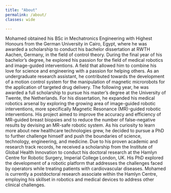 ```yaml
---
title: "About"
permalink: /about/
classes: wide

---
```


<p>Mohamed obtained his BSc in Mechatronics Engineering with Highest Honours from the German University in Cairo, Egypt, where he was awarded a scholarship to conduct his bachelor dissertation at RWTH Aachen, Germany, in the field of control theory. During the final year of his bachelor’s degree, he explored his passion for the field of medical robotics and image-guided interventions. A field that allowed him to combine his love for science and engineering with a passion for helping others. As an undergraduate research assistant, he contributed towards the development of a motion control system for the manipulation of magnetic microrobots for the application of targeted drug delivery. The following year, he was awarded a full scholarship to pursue his master’s degree at the University of Twente, the Netherlands. For his dissertation, he expanded his medical robotics arsenal by exploring the growing area of image-guided robotic interventions, more specifically Magnetic Resonance (MR)-guided robotic interventions. His project aimed to improve the accuracy and efficiency of MR-guided breast biopsies and to reduce the number of false-negative results by devising an MR-safe robotic system. As his curiosity to learn more about new healthcare technologies grew, he decided to pursue a PhD to further challenge himself and push the boundaries of science, technology, engineering, and medicine. Due to his proven academic and research track records, he received a scholarship from the Institute of Global Health Innovation to conduct his doctoral research at the Hamlyn Centre for Robotic Surgery, Imperial College London, UK. His PhD explored the development of a robotic platform that addresses the challenges faced by operators while treating patients with cardiovascular diseases. Mohamed is currently a postdoctoral research associate within the Hamlyn Centre, employing his skillset in robotics and medical devices to address other clinical challenges.</p>
